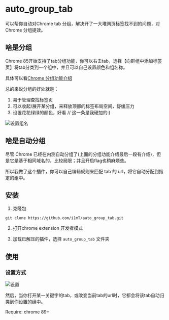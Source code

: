 # auto_group_tab

可以帮你自动对Chrome tab 分组，解决开了一大堆网页标签找不到的问题，对Chrome 分组提效。

## 啥是分组

Chrome 85开始支持了tab分组功能，你可以右击tab，选择【向群组中添加标签页】将tab分类到一个组中，并且可以自己设置颜色和组名称。

具体可以看[Chrome 分组功能介绍](https://www.appinn.com/chrome-87-tabs-group/)

总的来说分组的好处就是：

1. 易于管理查找标签页
2. 可以收起/展开某分组，来释放顶部的标签布局空间，舒缓压力
3. 设置花花绿绿的颜色，好看 // 这一条是我硬加的:)

![设置组名](https://user-images.githubusercontent.com/13428808/110574312-db0c6700-8197-11eb-9442-c36795fc56ef.png)

## 啥是自动分组

尽管 Chrome 已经在内测自动分组了(上面的分组功能介绍最后一段有介绍)，但是它是基于相同域名的，比较局限；并且开启flag也稍麻烦些。

所以我做了这个插件，你可以自己编辑规则来匹配 tab 的 url，将它自动分配到指定的组中。

## 安装

1. 克隆包
```
git clone https://github.com/i1mT/auto_group_tab.git
```

2. 打开chrome extension 开发者模式


3. 加载已解压的插件，选择 `auto_group_tab` 文件夹

## 使用

### 设置方式
![设置](https://user-images.githubusercontent.com/13428808/110577715-2c1f5980-819e-11eb-85aa-effef3b58d0e.png)

然后，当你打开某一关键字的tab，或改变当前tab的url时，它都会将该tab自动归类到你设置的组中。


Require: chrome 89+
